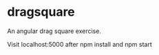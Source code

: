 # dragsquare

An angular drag square exercise.

Visit localhost:5000 after npm install and npm start

